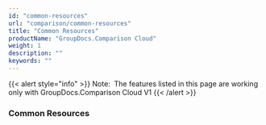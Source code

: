 ```yaml
---
id: "common-resources"
url: "comparison/common-resources"
title: "Common Resources"
productName: "GroupDocs.Comparison Cloud"
weight: 1
description: ""
keywords: ""
---
```


{{< alert style="info" >}}
Note:  The features listed in this page are working only with GroupDocs.Comparison Cloud V1
{{< /alert >}}

 

### Common Resources ###



